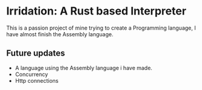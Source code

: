 # Irridation: A Rust based Interpreter

This is a passion project of mine trying to create a Programming language, I have almost finish the Assembly language.

## Future updates
- A language using the Assembly language i have made.
- Concurrency
- Http connections

